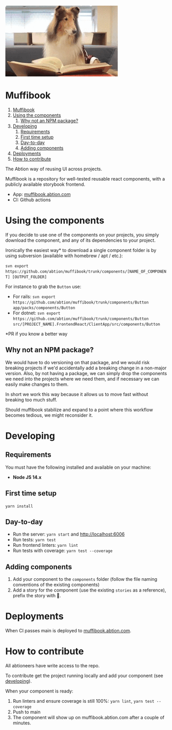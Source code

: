 ![Muffi Book](muffi-book.gif)

# Muffibook

1. [Muffibook](#muffibook)
2. [Using the components](#using-the-components)
   1. [Why not an NPM package?](#why-not-an-npm-package)
3. [Developing](#developing)
   1. [Requirements](#requirements)
   2. [First time setup](#first-time-setup)
   3. [Day-to-day](#day-to-day)
   4. [Adding components](#adding-components)
4. [Deployments](#deployments)
5. [How to contribute](#how-to-contribute)

The Abtion way of reusing UI across projects.

Muffibook is a repository for well-tested reusable react components, with a publicly available storybook frontend.

- App: [muffibook.abtion.com](https://muffibook.abtion.com)
- CI: Github actions

# Using the components

If you decide to use one of the components on your projects, you simply download the component, and any of its dependencies to your project.

Ironically the easiest way\* to download a single component folder is by using subversion (available with homebrew / apt / etc.):

`svn export https://github.com/abtion/muffibook/trunk/components/[NAME_OF_COMPONENT] [OUTPUT_FOLDER]`

For instance to grab the `Button` use:

- For rails: `svn export https://github.com/abtion/muffibook/trunk/components/Button app/packs/components/Button`
- For dotnet: `svn export https://github.com/abtion/muffibook/trunk/components/Button src/[PROJECT_NAME].FrontendReact/ClientApp/src/components/Button`

\*PR if you know a better way

## Why not an NPM package?

We would have to do versioning on that package, and we would risk breaking projects if we'd accidentally add a breaking change in a non-major version. Also, by not having a package, we can simply drop the components we need into the projects where we need them, and if necessary we can easily make changes to them.

In short we work this way because it allows us to move fast without breaking too much stuff.

Should muffibook stabilize and expand to a point where this workflow becomes tedious, we might reconsider it.

# Developing

## Requirements

You must have the following installed and available on your machine:

- **Node JS 14.x**

## First time setup

`yarn install`

## Day-to-day

- Run the server: `yarn start` and [http://localhost:6006](http://localhost:6006)
- Run tests: `yarn test`
- Run frontend linters: `yarn lint`
- Run tests with coverage: `yarn test --coverage`

## Adding components

1. Add your component to the `components` folder (follow the file naming conventions of the existing components)
2. Add a story for the component (use the existing `stories` as a reference), prefix the story with 🔎.

# Deployments

When CI passes main is deployed to [muffibook.abtion.com](https://muffibook.abtion.com).

# How to contribute

All abtioneers have write access to the repo.

To contribute get the project running locally and add your component (see [developing](#developing)).

When your component is ready:

1. Run linters and ensure coverage is still 100%: `yarn lint`, `yarn test --coverage`
2. Push to main
3. The component will show up on muffibook.abtion.com after a couple of minutes.
